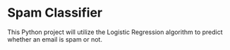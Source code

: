 Spam Classifier
================

This Python project will utilize the Logistic Regression algorithm to predict whether an email is spam or not.

